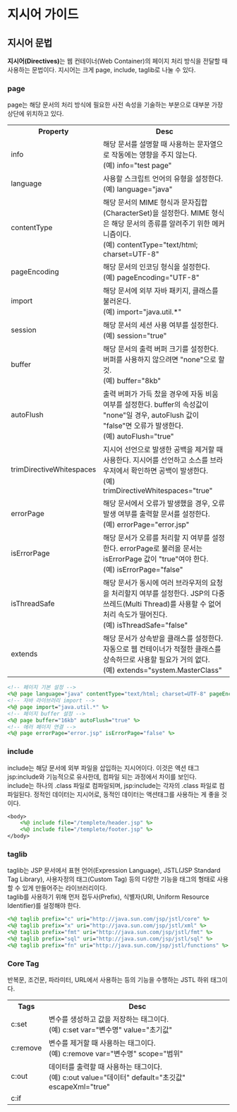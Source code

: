 <h1>지시어 가이드</h1>

<h2>지시어 문법</h2>
<p><b>지시어(Directives)</b>는 웹 컨테이너(Web Container)의 페이지 처리 방식을 전달할 때 사용하는 문법이다. 지시어는 크게 page, include, taglib로 나눌 수 있다.</p>

<h3>page</h3>
<p>page는 해당 문서의 처리 방식에 필요한 사전 속성을 기술하는 부분으로 대부분 가장 상단에 위치하고 있다.</p>
<table>
    <th>Property</th>
    <th>Desc</th>
    <tr>
        <td>info</td>
        <td>해당 문서를 설명할 때 사용하는 문자열으로 작동에는 영향을 주지 않는다.<br>(예) info="test page"</td>
    </tr>
    <tr>
        <td>language</td>
        <td>사용할 스크립트 언어의 유형을 설정한다.<br>(예) language="java"</td>
    </tr>
    <tr>
        <td>contentType</td>
        <td>해당 문서의 MIME 형식과 문자집합(CharacterSet)을 설정한다. MIME 형식은 해당 문서의 종류를 알려주기 위한 메커니즘이다.<br>(예) contentType="text/html; charset=UTF-8"</td>
    </tr>
    <tr>
        <td>pageEncoding</td>
        <td>해당 문서의 인코딩 형식을 설정한다.<br>(예) pageEncoding="UTF-8"</td>
    </tr>
    <tr>
        <td>import</td>
        <td>해당 문서에 외부 자바 패키지, 클래스를 불러온다.<br>(예) import="java.util.*"</td>
    </tr>
    <tr>
        <td>session</td>
        <td>해당 문서의 세션 사용 여부를 설정한다.<br>(예) session="true"</td>
    </tr>
    <tr>
        <td>buffer</td>
        <td>해당 문서의 출력 버퍼 크기를 설정한다. 버퍼를 사용하지 않으려면 "none"으로 할 것.<br>(예) buffer="8kb"</td>
    </tr>
    <tr>
        <td>autoFlush</td>
        <td>출력 버퍼가 가득 찼을 경우에 자동 비움 여부를 설정한다. buffer의 속성값이 "none"일 경우, autoFlush 값이 "false"면 오류가 발생한다.<br>(예) autoFlush="true"</td>
    </tr>
    <tr>
        <td>trimDirectiveWhitespaces</td>
        <td>지시어 선언으로 발생한 공백을 제거할 때 사용한다. 지시어를 선언하고 소스를 브라우저에서 확인하면 공백이 발생한다.<br>(예) trimDirectiveWhitespaces="true"</td>
    </tr>
    <tr>
        <td>errorPage</td>
        <td>해당 문서에서 오류가 발생했을 경우, 오류 발생 여부를 출력할 문서를 설정한다.<br>(예) errorPage="error.jsp"</td>
    </tr>
    <tr>
        <td>isErrorPage</td>
        <td>해당 문서가 오류를 처리할 지 여부를 설정한다. errorPage로 불러올 문서는 isErrorPage 값이 "true"여야 한다.<br>(예) isErrorPage="false"</td>
    </tr>
    <tr>
        <td>isThreadSafe</td>
        <td>해당 문서가 동시에 여러 브라우저의 요청을 처리할지 여부를 설정한다. JSP의 다중 쓰레드(Multi Thread)를 사용할 수 없어 처리 속도가 떨어진다.<br>(예) isThreadSafe="false"</td>
    </tr>
    <tr>
        <td>extends</td>
        <td>해당 문서가 상속받을 클래스를 설정한다. 자동으로 웹 컨테이너가 적절한 클래스를 상속하므로 사용할 필요가 거의 없다.<br>(예) extends="system.MasterClass"</td>
    </tr>
</table>

```jsp
<!-- 페이지 기본 설정 -->
<%@ page language="java" contentType="text/html; charset=UTF-8" pageEncoding="UTF-8" %>
<!-- 자바 라이브러리 import -->
<%@ page import="java.util.*" %>
<!-- 페이지 buffer 설정 -->
<%@ page buffer="16kb" autoFlush="true" %>
<!-- 에러 페이지 연결 -->
<%@ page errorPage="error.jsp" isErrorPage="false" %>
```


<h3>include</h3>
<p>include는 해당 문서에 외부 파일을 삽입하는 지시어이다. 이것은 액션 태그 jsp:include와 기능적으로 유사한데, 컴파일 되는 과정에서 차이를 보인다.<br>include는 하나의 .class 파일로 컴파일되며, jsp:include는 각자의 .class 파일로 컴파일된다. 정적인 데이터는 지시어로, 동적인 데이터는 액션태그를 사용하는 게 좋을 것이다.</p>

```jsp
<body>
    <%@ include file="/templete/header.jsp" %>
    <%@ include file="/templete/footer.jsp" %>
</body>
```

<h3>taglib</h3>
<p>taglib는 JSP 문서에서 표현 언어(Expression Language), JSTL(JSP Standard Tag Library), 사용자정의 태그(Custom Tag) 등의 다양한 기능을 태그의 형태로 사용할 수 있게 만들어주는 라이브러리이다.<br>taglib를 사용하기 위해 먼저 접두사(Prefix), 식별자(URI, Uniform Resource Identifier)를 설정해야 한다.</p>

```jsp
<%@ taglib prefix="c" uri="http://java.sun.com/jsp/jstl/core" %>
<%@ taglib prefix="x" uri="http://java.sun.com/jsp/jstl/xml" %>
<%@ taglib prefix="fmt" uri="http://java.sun.com/jsp/jstl/fmt" %>
<%@ taglib prefix="sql" uri="http://java.sun.com/jsp/jstl/sql" %>
<%@ taglib prefix="fn" uri="http://java.sun.com/jsp/jstl/functions" %>
```

<h3>Core Tag</h3>
<p>반복문, 조건문, 파라미터, URL에서 사용하는 등의 기능을 수행하는 JSTL 하위 태그이다.</p>
<table>
    <th>Tags</th>
    <th>Desc</th>
    <tr>
        <td>c:set</td>
        <td>변수를 생성하고 값을 저장하는 태그이다.<br>(예) c:set var="변수명" value="초기값"</td>
    </tr>
    <tr>
        <td>c:remove</td>
        <td>변수를 제거할 때 사용하는 태그이다.<br>(예) c:remove var="변수명" scope="범위"</td>
    </tr>
    <tr>
        <td>c:out</td>
        <td>데이터를 출력할 때 사용하는 태그이다.<br>(예) c:out value="데이터" default="초깃값" escapeXml="true"</td>
    </tr>
    <tr>
        <td>c:if</td>
        <td></td>
    </tr>
</table>
